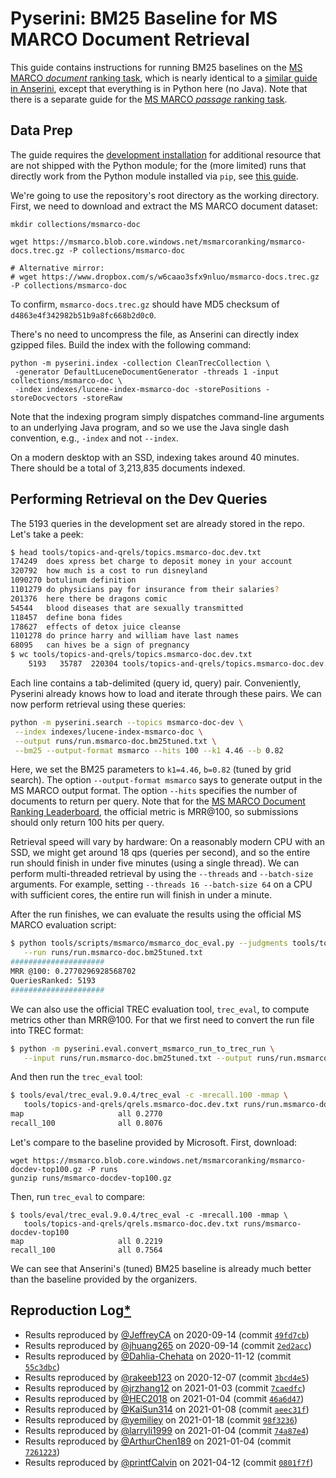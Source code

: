 # Pyserini: BM25 Baseline for MS MARCO Document Retrieval

This guide contains instructions for running BM25 baselines on the [MS MARCO *document* ranking task](https://microsoft.github.io/msmarco/), which is nearly identical to a [similar guide in Anserini](https://github.com/castorini/anserini/blob/master/docs/experiments-msmarco-doc.md), except that everything is in Python here (no Java).
Note that there is a separate guide for the [MS MARCO *passage* ranking task](experiments-msmarco-passage.md).

## Data Prep

The guide requires the [development installation](https://github.com/castorini/pyserini/#development-installation) for additional resource that are not shipped with the Python module; for the (more limited) runs that directly work from the Python module installed via `pip`, see [this guide](pypi-reproduction.md).

We're going to use the repository's root directory as the working directory.
First, we need to download and extract the MS MARCO document dataset:

```
mkdir collections/msmarco-doc

wget https://msmarco.blob.core.windows.net/msmarcoranking/msmarco-docs.trec.gz -P collections/msmarco-doc

# Alternative mirror:
# wget https://www.dropbox.com/s/w6caao3sfx9nluo/msmarco-docs.trec.gz -P collections/msmarco-doc
```

To confirm, `msmarco-docs.trec.gz` should have MD5 checksum of `d4863e4f342982b51b9a8fc668b2d0c0`.

There's no need to uncompress the file, as Anserini can directly index gzipped files.
Build the index with the following command:

```
python -m pyserini.index -collection CleanTrecCollection \
 -generator DefaultLuceneDocumentGenerator -threads 1 -input collections/msmarco-doc \
 -index indexes/lucene-index-msmarco-doc -storePositions -storeDocvectors -storeRaw
```

Note that the indexing program simply dispatches command-line arguments to an underlying Java program, and so we use the Java single dash convention, e.g., `-index` and not `--index`.

On a modern desktop with an SSD, indexing takes around 40 minutes.
There should be a total of 3,213,835 documents indexed.

## Performing Retrieval on the Dev Queries

The 5193 queries in the development set are already stored in the repo.
Let's take a peek:

```bash
$ head tools/topics-and-qrels/topics.msmarco-doc.dev.txt
174249	does xpress bet charge to deposit money in your account
320792	how much is a cost to run disneyland
1090270	botulinum definition
1101279	do physicians pay for insurance from their salaries?
201376	here there be dragons comic
54544	blood diseases that are sexually transmitted
118457	define bona fides
178627	effects of detox juice cleanse
1101278	do prince harry and william have last names
68095	can hives be a sign of pregnancy
$ wc tools/topics-and-qrels/topics.msmarco-doc.dev.txt
    5193   35787  220304 tools/topics-and-qrels/topics.msmarco-doc.dev.txt
```

Each line contains a tab-delimited (query id, query) pair.
Conveniently, Pyserini already knows how to load and iterate through these pairs.
We can now perform retrieval using these queries:

```bash
python -m pyserini.search --topics msmarco-doc-dev \
 --index indexes/lucene-index-msmarco-doc \
 --output runs/run.msmarco-doc.bm25tuned.txt \
 --bm25 --output-format msmarco --hits 100 --k1 4.46 --b 0.82
```

Here, we set the BM25 parameters to `k1=4.46`, `b=0.82` (tuned by grid search).
The option `--output-format msmarco` says to generate output in the MS MARCO output format.
The option `--hits` specifies the number of documents to return per query.
Note that for the [MS MARCO Document Ranking Leaderboard](https://microsoft.github.io/MSMARCO-Document-Ranking-Submissions/leaderboard/), the official metric is MRR@100, so submissions should only return 100 hits per query. 

Retrieval speed will vary by hardware:
On a reasonably modern CPU with an SSD, we might get around 18 qps (queries per second), and so the entire run should finish in under five minutes (using a single thread).
We can perform multi-threaded retrieval by using the `--threads` and `--batch-size` arguments.
For example, setting `--threads 16 --batch-size 64` on a CPU with sufficient cores, the entire run will finish in under a minute.

After the run finishes, we can evaluate the results using the official MS MARCO evaluation script:

```bash
$ python tools/scripts/msmarco/msmarco_doc_eval.py --judgments tools/topics-and-qrels/qrels.msmarco-doc.dev.txt \
   --run runs/run.msmarco-doc.bm25tuned.txt
#####################
MRR @100: 0.2770296928568702
QueriesRanked: 5193
#####################
```

We can also use the official TREC evaluation tool, `trec_eval`, to compute metrics other than MRR@100.
For that we first need to convert the run file into TREC format:

```bash
$ python -m pyserini.eval.convert_msmarco_run_to_trec_run \
   --input runs/run.msmarco-doc.bm25tuned.txt --output runs/run.msmarco-doc.bm25tuned.trec
```

And then run the `trec_eval` tool:

```bash
$ tools/eval/trec_eval.9.0.4/trec_eval -c -mrecall.100 -mmap \
   tools/topics-and-qrels/qrels.msmarco-doc.dev.txt runs/run.msmarco-doc.bm25tuned.trec
map                   	all	0.2770
recall_100            	all	0.8076
```

Let's compare to the baseline provided by Microsoft.
First, download:

```
wget https://msmarco.blob.core.windows.net/msmarcoranking/msmarco-docdev-top100.gz -P runs
gunzip runs/msmarco-docdev-top100.gz
```

Then, run `trec_eval` to compare:

```
$ tools/eval/trec_eval.9.0.4/trec_eval -c -mrecall.100 -mmap \
   tools/topics-and-qrels/qrels.msmarco-doc.dev.txt runs/msmarco-docdev-top100
map                   	all	0.2219
recall_100            	all	0.7564
```

We can see that Anserini's (tuned) BM25 baseline is already much better than the baseline provided by the organizers.

## Reproduction Log[*](reproducibility.md)

+ Results reproduced by [@JeffreyCA](https://github.com/JeffreyCA) on 2020-09-14 (commit [`49fd7cb`](https://github.com/castorini/pyserini/commit/49fd7cb8fd802493dc34f5cb33767d2e72e19f13))
+ Results reproduced by [@jhuang265](https://github.com/jhuang265) on 2020-09-14 (commit [`2ed2acc`](https://github.com/castorini/pyserini/commit/2ed2acc62e445e3e887c6cf853ccc0b0b3b57534))
+ Results reproduced by [@Dahlia-Chehata](https://github.com/Dahlia-Chehata) on 2020-11-12 (commit [`55c3dbc`](https://github.com/castorini/pyserini/commit/55c3dbc607d72b5318bff14ee4f89dc73e019386))
+ Results reproduced by [@rakeeb123](https://github.com/rakeeb123) on 2020-12-07 (commit [`3bcd4e5`](https://github.com/castorini/pyserini/commit/3bcd4e52beb327d55ae6d3c8f6bc94351a6d1449))
+ Results reproduced by [@jrzhang12](https://github.com/jrzhang12) on 2021-01-03 (commit [`7caedfc`](https://github.com/castorini/pyserini/commit/7caedfc150f916de302297406c45dead27b475ba))
+ Results reproduced by [@HEC2018](https://github.com/HEC2018) on 2021-01-04 (commit [`46a6d47`](https://github.com/castorini/pyserini/commit/46a6d472267a559152495d004c2a12f8e95e53f0))
+ Results reproduced by [@KaiSun314](https://github.com/KaiSun314) on 2021-01-08 (commit [`aeec31f`](https://github.com/castorini/pyserini/commit/aeec31fbe17d39ecf3081597b4832f5af57ea549))
+ Results reproduced by [@yemiliey](https://github.com/yemiliey) on 2021-01-18 (commit [`98f3236`](https://github.com/castorini/pyserini/commit/98f323659c8a0a5d8ef26bb3f6768458a34e3eb9))
+ Results reproduced by [@larryli1999](https://github.com/larryli1999) on 2021-01-04 (commit [`74a87e4`](https://github.com/castorini/pyserini/commit/74a87e4951c98d7b066273140576d3cccd9ea0ed))
+ Results reproduced by [@ArthurChen189](https://github.com/ArthurChen189) on 2021-01-04 (commit [`7261223`](https://github.com/castorini/pyserini/commit/72612232bc886e71e8de9431a899a7c68f1d82c7))
+ Results reproduced by [@printfCalvin](https://github.com/printfCalvin) on 2021-04-12 (commit [`0801f7f`](https://github.com/castorini/pyserini/commit/0801f7fb15e249f2e67901a6523d6ce68c667207))
